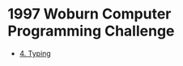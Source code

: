 # 1997 Woburn Computer Programming Challenge

* [4. Typing][]

[4. Typing]: http://wcipeg.com/problems/desc/wc97p4
